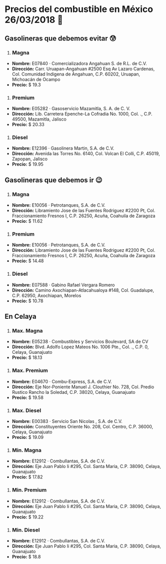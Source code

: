 # Precios del combustible en México 26/03/2018 :car:

## Gasolineras que debemos evitar :cold_sweat:
1. ### Magna
  * **Nombre:** E07840 · Comercializadora Angahuan S. de R.L. de C.V.
  * **Dirección:** Carr. Uruapan-Angahuan #2500 Esq Av Lazaro Cardenas, Col. Comunidad Indigena de Angahuan, C.P. 60202, Uruapan, Michoacán de Ocampo
  * **Precio:** $ 19.3

1. ### Premium
  * **Nombre:** E05282 · Gasoservicio Mazamitla, S. A. de C. V.
  * **Dirección:** Lib. Carretera Epenche-La Cofradia No. 1000, Col. ., C.P. 49500, Mazamitla, Jalisco
  * **Precio:** $ 20.33

1. ### Diesel
  * **Nombre:** E12396 · Gasolinera Martin, S.A. de C.V.
  * **Dirección:** Avenida las Torres No. 6140, Col. Volcan El Colli, C.P. 45019, Zapopan, Jalisco
  * **Precio:** $ 19.95


## Gasolineras que debemos ir :wink:
1. ### Magna
  * **Nombre:** E10056 · Petrotanques, S.A. de C.V.
  * **Dirección:** Libramiento Jose de las Fuentes Rodriguez #2200 Pt, Col. Fraccionamiento Fresnos I, C.P. 26250, Acuña, Coahuila de Zaragoza
  * **Precio:** $ 11.62

1. ### Premium
  * **Nombre:** E10056 · Petrotanques, S.A. de C.V.
  * **Dirección:** Libramiento Jose de las Fuentes Rodriguez #2200 Pt, Col. Fraccionamiento Fresnos I, C.P. 26250, Acuña, Coahuila de Zaragoza
  * **Precio:** $ 14.48

1. ### Diesel
  * **Nombre:** E07588 · Gabino Rafael Vergara Romero
  * **Dirección:** Camino Axochiapan-Atlacahualoya #148, Col. Guadalupe, C.P. 62950, Axochiapan, Morelos
  * **Precio:** $ 10.78


## En Celaya
1. ### Max. Magna
  * **Nombre:** E05238 · Combustibles y Servicios Boulevard, SA de CV                                                                            
  * **Dirección:** Blvd. Adolfo Lopez Mateos No. 1006 Pte., Col. ., C.P. 0, Celaya, Guanajuato
  * **Precio:** $ 18.13

1. ### Max. Premium
  * **Nombre:** E04670 · Combu-Express, S.A. de C.V.
  * **Dirección:** Eje Nor-Poniente Manuel J. Clouthier No. 728, Col. Predio Rustico Rancho la Soledad, C.P. 38020, Celaya, Guanajuato
  * **Precio:** $ 19.58

1. ### Max. Diesel
  * **Nombre:** E00383 · Servicio San Nicolas , S.A. de C.V.
  * **Dirección:** Constituyentes Oriente No. 208, Col. Centro, C.P. 36000, Celaya, Guanajuato
  * **Precio:** $ 19.09

1. ### Min. Magna
  * **Nombre:** E12912 · Combullantas, S.A. de C.V.
  * **Dirección:** Eje Juan Pablo Ii #295, Col. Santa Maria, C.P. 38090, Celaya, Guanajuato
  * **Precio:** $ 17.82

1. ### Min. Premium
  * **Nombre:** E12912 · Combullantas, S.A. de C.V.
  * **Dirección:** Eje Juan Pablo Ii #295, Col. Santa Maria, C.P. 38090, Celaya, Guanajuato
  * **Precio:** $ 19.22

1. ### Min. Diesel
  * **Nombre:** E12912 · Combullantas, S.A. de C.V.
  * **Dirección:** Eje Juan Pablo Ii #295, Col. Santa Maria, C.P. 38090, Celaya, Guanajuato
  * **Precio:** $ 18.8